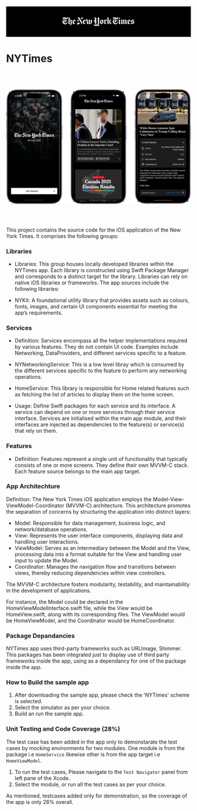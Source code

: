 <p align="center">
     <img src="https://github.com/pushpsenairekar2911/NYTimes/blob/main/Assets/header.png" />
</p>

# NYTimes
<br></br>
<div style="
    display: flex;
    align-items: center;
    justify-content: center;">
   <img src="https://github.com/pushpsenairekar2911/NYTimes/blob/main/Assets/screenshots.png" />
</div>

<br></br>

This project contains the source code for the iOS application of the New York Times. It comprises the following groups:

### Libraries

* Libraries: This group houses locally developed libraries within the NYTimes app. Each library is constructed using Swift Package Manager and corresponds to a distinct target for the library. Libraries can rely on native iOS libraries or frameworks. The app sources include the following libraries:

* NYKit: A foundational utility library that provides assets such as colours, fonts, images, and certain UI components essential for meeting the app’s requirements.

### Services

* Definition: Services encompass all the helper implementations required by various features. They do not contain UI code. Examples include Networking, DataProviders, and different services specific to a feature.

* NYNetworkingService: This is a low level libray which is consumed by the different services specific to the feature to perform any networking operations.

* HomeService: This library is responsible for Home related features such as fetching the list of articles to display them on the home screen.

* Usage: Define Swift packages for each service and its interface. A service can depend on one or more services through their service interface. Services are initialised within the main app module, and their interfaces are injected as dependencies to the feature(s) or service(s) that rely on them.

### Features

* Definition: Features represent a single unit of functionality that typically consists of one or more screens. They define their own MVVM-C stack. Each feature source belongs to the main app target.


### App Architechture

Definition: The New York Times iOS application employs the Model-View-ViewModel-Coordinator (MVVM-C) architecture. This architecture promotes the separation of concerns by structuring the application into distinct layers:

* Model: Responsible for data management, business logic, and network/database operations.
* View: Represents the user interface components, displaying data and handling user interactions.
* ViewModel: Serves as an intermediary between the Model and the View, processing data into a format suitable for the View and handling user input to update the Model.
* Coordinator: Manages the navigation flow and transitions between views, thereby reducing dependencies within view controllers.

The MVVM-C architecture fosters modularity, testability, and maintainability in the development of applications.

For instance, the Model could be declared in the HomeViewModelInterface.swift file, while the View would be HomeView.swift, along with its corresponding files. The ViewModel would be HomeViewModel, and the Coordinator would be HomeCoordinator.

### Package Depandancies

NYTimes app uses third-party frameworks such as URLImage, Shimmer. This packages has been integrated just to display use of third party frameworks inside the app, using as a dependancy for one of the package inside the app. 


### How to Build the sample app

1. After downloading the sample app, please check the 'NYTimes' scheme is selected.
2. Select the simulator as per your choice.
3. Build an run the sample app.

### Unit Testing and Code Coverage (28%)

The test case has been added in the app only to demonstarate the test cases by mocking environments for two modules. One module is from the package i.e `HomeService` likewise other is from the app target i.e  `HomeViewModel`. 

1. To run the test cases, Please navigate to the `Test Navigator` panel from left pane of the Xcode. 
2. Select the module, or run all the test cases as per your choice. 

As mentioned, testcases added only for demonstration, so the coverage of the app is only 28% overall.


